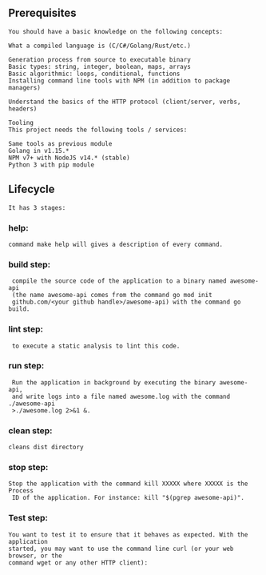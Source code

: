 ## Prerequisites

	You should have a basic knowledge on the following concepts:

	What a compiled language is (C/C#/Golang/Rust/etc.)

	Generation process from source to executable binary
	Basic types: string, integer, boolean, maps, arrays
	Basic algorithmic: loops, conditional, functions
	Installing command line tools with NPM (in addition to package managers)

	Understand the basics of the HTTP protocol (client/server, verbs, headers)

	Tooling
	This project needs the following tools / services:

	Same tools as previous module
	Golang in v1.15.*
	NPM v7+ with NodeJS v14.* (stable)
	Python 3 with pip module

## Lifecycle

	It has 3 stages:
### help:
	command make help will gives a description of every command.

### build step:
	 compile the source code of the application to a binary named awesome-api
	 (the name awesome-api comes from the command go mod init 
	 github.com/<your github handle>/awesome-api) with the command go build.	

### lint step:
	 to execute a static analysis to lint this code.

### run step:
	 Run the application in background by executing the binary awesome-api, 
	 and write logs into a file named awesome.log with the command ./awesome-api
	 >./awesome.log 2>&1 &.

### clean step:
	cleans dist directory

### stop step:
	Stop the application with the command kill XXXXX where XXXXX is the Process
	 ID of the application. For instance: kill "$(pgrep awesome-api)".

### Test step:
	You want to test it to ensure that it behaves as expected. With the application
	started, you may want to use the command line curl (or your web browser, or the
	command wget or any other HTTP client):

